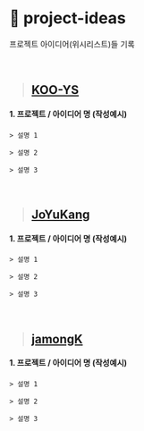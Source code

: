 # :memo: project-ideas
프로젝트 아이디어(위시리스트)들 기록

&nbsp;

> ## [KOO-YS](https://github.com/KOO-YS)
#### 1. 프로젝트 / 아이디어 명 (작성예시)
    > 설명 1
  
    > 설명 2
  
    > 설명 3

&nbsp;


> ## [JoYuKang](https://github.com/JoYuKang)
#### 1. 프로젝트 / 아이디어 명 (작성예시)
    > 설명 1
  
    > 설명 2
  
    > 설명 3

&nbsp;


> ## [jamongK](https://github.com/jamongK)
#### 1. 프로젝트 / 아이디어 명 (작성예시)
    > 설명 1
  
    > 설명 2
  
    > 설명 3
